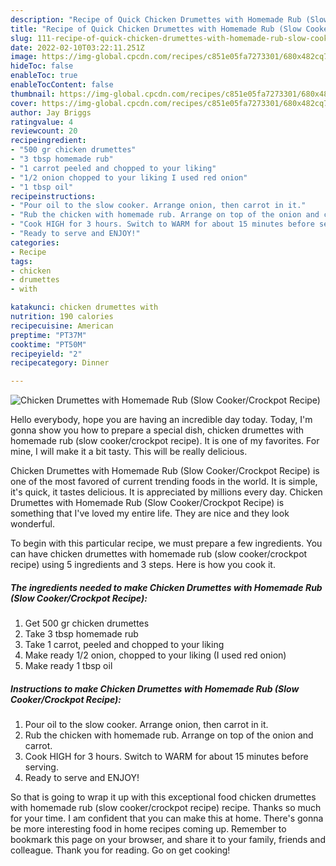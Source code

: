 ```yaml
---
description: "Recipe of Quick Chicken Drumettes with Homemade Rub (Slow Cooker/Crockpot Recipe)"
title: "Recipe of Quick Chicken Drumettes with Homemade Rub (Slow Cooker/Crockpot Recipe)"
slug: 111-recipe-of-quick-chicken-drumettes-with-homemade-rub-slow-cooker-crockpot-recipe
date: 2022-02-10T03:22:11.251Z
image: https://img-global.cpcdn.com/recipes/c851e05fa7273301/680x482cq70/chicken-drumettes-with-homemade-rub-slow-cookercrockpot-recipe-recipe-main-photo.jpg
hideToc: false
enableToc: true
enableTocContent: false
thumbnail: https://img-global.cpcdn.com/recipes/c851e05fa7273301/680x482cq70/chicken-drumettes-with-homemade-rub-slow-cookercrockpot-recipe-recipe-main-photo.jpg
cover: https://img-global.cpcdn.com/recipes/c851e05fa7273301/680x482cq70/chicken-drumettes-with-homemade-rub-slow-cookercrockpot-recipe-recipe-main-photo.jpg
author: Jay Briggs
ratingvalue: 4
reviewcount: 20
recipeingredient:
- "500 gr chicken drumettes"
- "3 tbsp homemade rub"
- "1 carrot peeled and chopped to your liking"
- "1/2 onion chopped to your liking I used red onion"
- "1 tbsp oil"
recipeinstructions:
- "Pour oil to the slow cooker. Arrange onion, then carrot in it."
- "Rub the chicken with homemade rub. Arrange on top of the onion and carrot."
- "Cook HIGH for 3 hours. Switch to WARM for about 15 minutes before serving."
- "Ready to serve and ENJOY!"
categories:
- Recipe
tags:
- chicken
- drumettes
- with

katakunci: chicken drumettes with 
nutrition: 190 calories
recipecuisine: American
preptime: "PT37M"
cooktime: "PT50M"
recipeyield: "2"
recipecategory: Dinner

---
```



![Chicken Drumettes with Homemade Rub (Slow Cooker/Crockpot Recipe)](https://img-global.cpcdn.com/recipes/c851e05fa7273301/680x482cq70/chicken-drumettes-with-homemade-rub-slow-cookercrockpot-recipe-recipe-main-photo.jpg)

Hello everybody, hope you are having an incredible day today. Today, I'm gonna show you how to prepare a special dish, chicken drumettes with homemade rub (slow cooker/crockpot recipe). It is one of my favorites. For mine, I will make it a bit tasty. This will be really delicious.

Chicken Drumettes with Homemade Rub (Slow Cooker/Crockpot Recipe) is one of the most favored of current trending foods in the world. It is simple, it's quick, it tastes delicious. It is appreciated by millions every day. Chicken Drumettes with Homemade Rub (Slow Cooker/Crockpot Recipe) is something that I've loved my entire life. They are nice and they look wonderful.




To begin with this particular recipe, we must prepare a few ingredients. You can have chicken drumettes with homemade rub (slow cooker/crockpot recipe) using 5 ingredients and 3 steps. Here is how you cook it.

<!--inarticleads1-->

##### The ingredients needed to make Chicken Drumettes with Homemade Rub (Slow Cooker/Crockpot Recipe):

1. Get 500 gr chicken drumettes
1. Take 3 tbsp homemade rub
1. Take 1 carrot, peeled and chopped to your liking
1. Make ready 1/2 onion, chopped to your liking (I used red onion)
1. Make ready 1 tbsp oil




<!--inarticleads2-->

##### Instructions to make Chicken Drumettes with Homemade Rub (Slow Cooker/Crockpot Recipe):

1. Pour oil to the slow cooker. Arrange onion, then carrot in it.
1. Rub the chicken with homemade rub. Arrange on top of the onion and carrot.
1. Cook HIGH for 3 hours. Switch to WARM for about 15 minutes before serving.
1. Ready to serve and ENJOY!



So that is going to wrap it up with this exceptional food chicken drumettes with homemade rub (slow cooker/crockpot recipe) recipe. Thanks so much for your time. I am confident that you can make this at home. There's gonna be more interesting food in home recipes coming up. Remember to bookmark this page on your browser, and share it to your family, friends and colleague. Thank you for reading. Go on get cooking!
